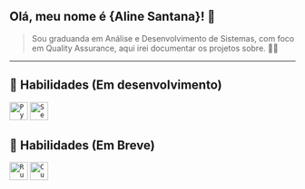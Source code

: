 ## Olá, meu nome é <strong>{Aline Santana}! 👋</strong>

> Sou graduanda em Análise e Desenvolvimento de Sistemas, com foco em Quality Assurance, aqui irei documentar os projetos sobre. 👩‍💻


----

## 🚀 Habilidades (Em desenvolvimento)
<code><img height="32" src="https://cdn.jsdelivr.net/gh/devicons/devicon/icons/python/python-original.svg" alt="Python"/></code>
<code><img height="32" src="https://cdn.jsdelivr.net/gh/devicons/devicon/icons/selenium/selenium-original.svg" alt="Selenium"/></code>



            
           
          
          

           
          

           
          
          
            
          
          


          
         
          
          
          

      
          
  

          

           
            
          
          
           
          


          


## 👀 Habilidades (Em Breve)
<code><img height="32" src="https://cdn.jsdelivr.net/gh/devicons/devicon/icons/ruby/ruby-original.svg" alt="Ruby"/></code>
<code><img height="32" src="https://cdn.jsdelivr.net/gh/devicons/devicon/icons/cucumber/cucumber-plain.svg" alt="Cucumber"/></code>


            
    


           
          



           
          
          
            
          

           
           
          
          


            
          

           
          


            
           
          
          
            
          


          

